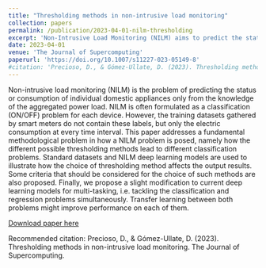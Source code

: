 ```yaml
---
title: "Thresholding methods in non-intrusive load monitoring"
collection: papers
permalink: /publication/2023-04-01-nilm-thresholding
excerpt: 'Non-Intrusive Load Monitoring (NILM) aims to predict the status or consumption of domestic appliances in a household only by knowing the aggregated power load.'
date: 2023-04-01
venue: 'The Journal of Supercomputing'
paperurl: 'https://doi.org/10.1007/s11227-023-05149-8'
#citation: 'Precioso, D., & Gómez-Ullate, D. (2023). Thresholding methods in non-intrusive load monitoring. The Journal of Supercomputing.'
---
```

Non-intrusive load monitoring (NILM) is the problem of predicting the status or consumption of individual domestic appliances only from the knowledge of the aggregated power load. NILM is often formulated as a classification (ON/OFF) problem for each device. However, the training datasets gathered by smart meters do not contain these labels, but only the electric consumption at every time interval. This paper addresses a fundamental methodological problem in how a NILM problem is posed, namely how the different possible thresholding methods lead to different classification problems. Standard datasets and NILM deep learning models are used to illustrate how the choice of thresholding method affects the output results. Some criteria that should be considered for the choice of such methods are also proposed. Finally, we propose a slight modification to current deep learning models for multi-tasking, i.e. tackling the classification and regression problems simultaneously. Transfer learning between both problems might improve performance on each of them.

[Download paper here](https://doi.org/10.1007/s11227-023-05149-8)

Recommended citation: Precioso, D., & Gómez-Ullate, D. (2023). Thresholding methods in non-intrusive load monitoring. The Journal of Supercomputing.
